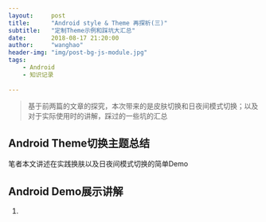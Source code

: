 ```yaml
---
layout:     post
title:      "Android style & Theme 再探析(三)"
subtitle:   "定制Theme示例和踩坑大汇总"
date:       2018-08-17 21:20:00
author:     "wanghao"
header-img: "img/post-bg-js-module.jpg"
tags:
    - Android
    - 知识记录
    
---
```


> 基于前两篇的文章的探究，本次带来的是皮肤切换和日夜间模式切换；以及对于实际使用时的讲解，踩过的一些坑的汇总


## **Android Theme切换主题总结**

笔者本文讲述在实践换肤以及日夜间模式切换的简单Demo


## **Android Demo展示讲解**

1. 

